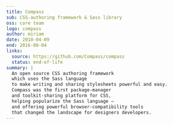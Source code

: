 ```yaml
---
title: Compass
sub: CSS-authoring framework & Sass library
oss: core team
logo: compass
author: miriam
date: 2010-04-09
end: 2016-08-04
links:
  source: https://github.com/Compass/compass
  status: end-of-life
summary: |
  An open source CSS authoring framework
  which uses the Sass language
  to make writing and sharing stylesheets powerful and easy.
  Compass was the first package-manager
  and toolkit-sharing platform for CSS,
  helping popularize the Sass language –
  and offering powerful browser-compatibility tools
  that changed the landscape for designers developers.
---
```

